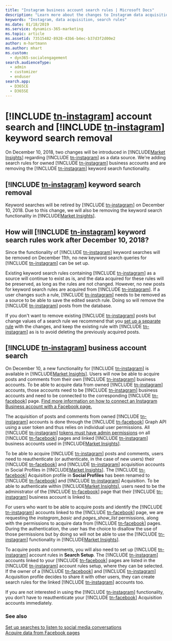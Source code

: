 ```yaml
---
title: "Instagram business account search rules | Microsoft Docs"
description: "Learn more about the changes to Instagram data acquisition and search rules."
keywords: "Instagram, data acquisition, search rules"
ms.date: 01/18/2019
ms.service: dynamics-365-marketing
ms.topic: article
ms.assetid: 73515482-8928-43b6-b4ec-b37d3f2d00e2
author: m-hartmann
ms.author: mhart
ms.custom: 
  - dyn365-socialengagement
search.audienceType: 
  - admin
  - customizer
  - enduser
search.app: 
  - D365CE
  - D365SE
---
```


# [!INCLUDE [tn-instagram](../includes/tn-instagram.md)] account search and [!INCLUDE [tn-instagram](../includes/tn-instagram.md)] keyword search removal

On December 10, 2018, two changes will be introduced in [!INCLUDE[Market Insights](../includes/pn-market-insights-short.md)] regarding [!INCLUDE [tn-instagram](../includes/tn-instagram.md)] as a data source. We're adding search rules for owned [!INCLUDE [tn-instagram](../includes/tn-instagram.md)] business accounts and are removing the [!INCLUDE [tn-instagram](../includes/tn-instagram.md)] keyword search functionality. 

## [!INCLUDE [tn-instagram](../includes/tn-instagram.md)] keyword search removal
Keyword searches will be retired by [!INCLUDE [tn-instagram](../includes/tn-instagram.md)] on December 10, 2018. Due to this change, we will also be removing the keyword search functionality in [!INCLUDE[Market Insights](../includes/pn-market-insights-short.md)]. 

## How will [!INCLUDE [tn-instagram](../includes/tn-instagram.md)] keyword search rules work after December 10, 2018?

Since the functionality of [!INCLUDE [tn-instagram](../includes/tn-instagram.md)] keyword searches will be removed on December 11th, no new keyword search queries for [!INCLUDE [tn-instagram](../includes/tn-instagram.md)] can be set up. 

Existing keyword search rules containing [!INCLUDE [tn-instagram](../includes/tn-instagram.md)] as a source will continue to exist as is, and the data acquired for these rules will be preserved, as long as the rules are not changed. However, no new posts for keyword search rules are acquired from [!INCLUDE [tn-instagram](../includes/tn-instagram.md)]. If a user changes such a rule, [!INCLUDE [tn-instagram](../includes/tn-instagram.md)] needs to be removed as a source to be able to save the edited search rule. Doing so will remove the [!INCLUDE [tn-instagram](../includes/tn-instagram.md)] posts from the database. 

If you don't want to remove existing [!INCLUDE [tn-instagram](../includes/tn-instagram.md)] posts but change values of a search rule we recommend that you [set up a separate rule](add-rules-search-topic.md#add-a-keywords-rule) with the changes, and keep the existing rule with [!INCLUDE [tn-instagram](../includes/tn-instagram.md)] as is to avoid deleting the previously acquired posts. 

## [!INCLUDE [tn-instagram](../includes/tn-instagram.md)] business account search

On December 10, a new functionality for [!INCLUDE [tn-instagram](../includes/tn-instagram.md)] is available in [!INCLUDE[Market Insights](../includes/pn-market-insights-short.md)]. Users will now be able to acquire posts and comments from their own [!INCLUDE [tn-instagram](../includes/tn-instagram.md)] business accounts. To be able to acquire data from owned [!INCLUDE [tn-instagram](../includes/tn-instagram.md)] accounts, those accounts need to be [!INCLUDE [tn-instagram](../includes/tn-instagram.md)] business accounts and need to be connected to the corresponding [!INCLUDE [tn-facebook](../includes/tn-facebook.md)] page. [Find more information on how to connect an Instagram Business account with a Facebook page.](https://help.instagram.com/356902681064399)

The acquisition of posts and comments from owned [!INCLUDE [tn-instagram](../includes/tn-instagram.md)] accounts is done through the [!INCLUDE [tn-facebook](../includes/tn-facebook.md)] Graph API using a user token and thus relies on individual user permissions. All [!INCLUDE [tn-instagram](../includes/tn-instagram.md)] [tokens must have admin permissions](manage-access-tokens.md) on all [!INCLUDE [tn-facebook](../includes/tn-facebook.md)] pages and linked [!INCLUDE [tn-instagram](../includes/tn-instagram.md)] business accounts used in [!INCLUDE[Market Insights](../includes/pn-market-insights-short.md)].

To be able to acquire [!INCLUDE [tn-instagram](../includes/tn-instagram.md)] posts and comments, users need to reauthenticate (or authenticate, in the case of new users) their [!INCLUDE [tn-facebook](../includes/tn-facebook.md)] and [!INCLUDE [tn-instagram](../includes/tn-instagram.md)] acquisition accounts in Social Profiles in [!INCLUDE[Market Insights](../includes/pn-market-insights-short.md)]. The [!INCLUDE [tn-facebook](../includes/tn-facebook.md)] Acquisition profile in **Social Profiles** has been renamed to [!INCLUDE [tn-facebook](../includes/tn-facebook.md)] and [!INCLUDE [tn-instagram](../includes/tn-instagram.md)] Acquisition. To be able to authenticate within [!INCLUDE[Market Insights](../includes/pn-market-insights-short.md)], users need to be the administrator of the [!INCLUDE [tn-facebook](../includes/tn-facebook.md)] page that their [!INCLUDE [tn-instagram](../includes/tn-instagram.md)] business account is linked to. 

For users who want to be able to acquire posts and identify the [!INCLUDE [tn-instagram](../includes/tn-instagram.md)] accounts linked to the [!INCLUDE [tn-facebook](../includes/tn-facebook.md)] page, we are requesting the *instagram_basic* and *pages_show_list* permissions, along with the permissions to acquire data from [!INCLUDE [tn-facebook](../includes/tn-facebook.md)] pages. During the authentication, the user has the choice to disallow the use of those permissions but by doing so will not be able to use the [!INCLUDE [tn-instagram](../includes/tn-instagram.md)] functionality in [!INCLUDE[Market Insights](../includes/pn-market-insights-short.md)]. 

To acquire posts and comments, you will also need to set up [!INCLUDE [tn-instagram](../includes/tn-instagram.md)] account rules in **Search Setup**. The [!INCLUDE [tn-instagram](../includes/tn-instagram.md)] accounts linked to your [!INCLUDE [tn-facebook](../includes/tn-facebook.md)] pages are listed in the [!INCLUDE [tn-instagram](../includes/tn-instagram.md)] account rules setup, where they can be selected. If the owner of a [!INCLUDE [tn-facebook](../includes/tn-facebook.md)] and [!INCLUDE [tn-instagram](../includes/tn-instagram.md)] Acquisition profile decides to share it with other users, they can create search rules for the linked [!INCLUDE [tn-instagram](../includes/tn-instagram.md)] accounts too. 

If you are not interested in using the [!INCLUDE [tn-instagram](../includes/tn-instagram.md)] functionality, you don’t have to reauthenticate your [!INCLUDE [tn-facebook](../includes/tn-facebook.md)] Acquisition accounts immediately. 

### See also
[Set up searches to listen to social media conversations](set-up-searches.md)    
[Acquire data from Facebook pages](facebook-pages-data-acquisition.md)
